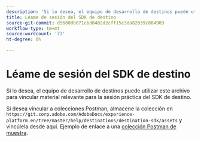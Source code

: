 ```yaml
---
description: 'Si lo desea, el equipo de desarrollo de destinos puede utilizar este archivo para vincular material relevante para la sesión práctica del SDK de destino.  '
title: Léame de sesión del SDK de destino
source-git-commit: d5680db071cbd0402d2cff15c3da82039c804903
workflow-type: tm+mt
source-wordcount: '73'
ht-degree: 0%

---
```


# Léame de sesión del SDK de destino

Si lo desea, el equipo de desarrollo de destinos puede utilizar este archivo para vincular material relevante para la sesión práctica del SDK de destino.

Si desea vincular a colecciones Postman, almacene la colección en `https://git.corp.adobe.com/AdobeDocs/experience-platform.en/tree/master/help/destinations/destination-sdk/assets` y vincúlela desde aquí. Ejemplo de enlace a una [colección Postman de muestra](/help/destinations/destination-sdk/assets/sample-postman-collection.json).